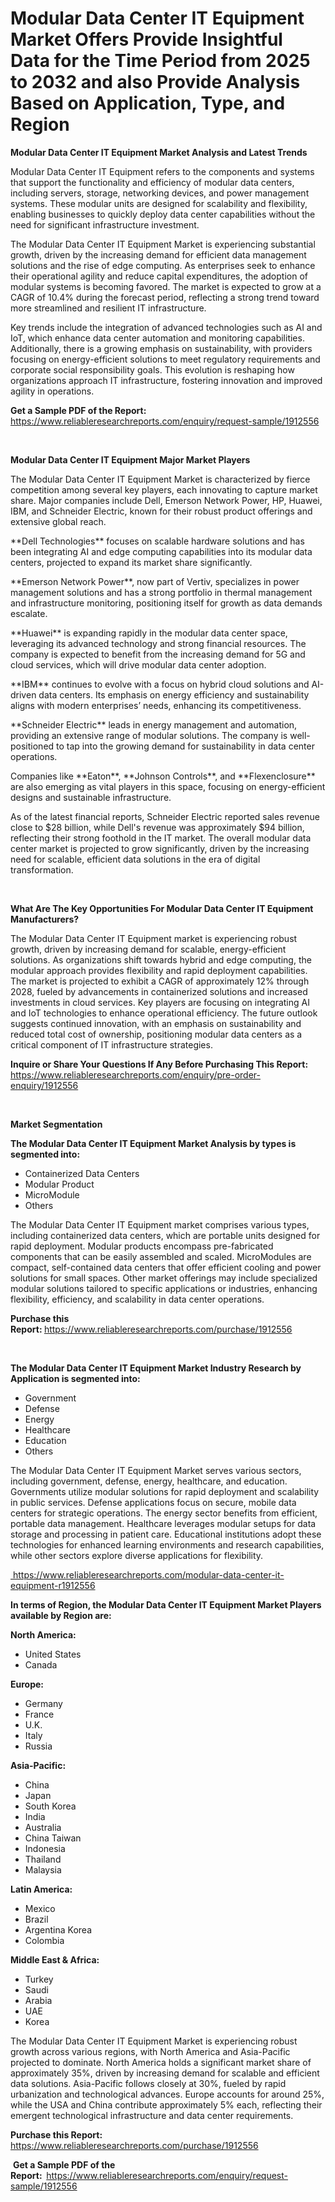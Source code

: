 <p><h1>Modular Data Center IT Equipment Market Offers Provide Insightful Data for the Time Period from 2025 to 2032 and also Provide Analysis Based on Application, Type, and Region</h1></p><p><strong>Modular Data Center IT Equipment Market Analysis and Latest Trends</strong></p>
<p><p>Modular Data Center IT Equipment refers to the components and systems that support the functionality and efficiency of modular data centers, including servers, storage, networking devices, and power management systems. These modular units are designed for scalability and flexibility, enabling businesses to quickly deploy data center capabilities without the need for significant infrastructure investment.</p><p>The Modular Data Center IT Equipment Market is experiencing substantial growth, driven by the increasing demand for efficient data management solutions and the rise of edge computing. As enterprises seek to enhance their operational agility and reduce capital expenditures, the adoption of modular systems is becoming favored. The market is expected to grow at a CAGR of 10.4% during the forecast period, reflecting a strong trend toward more streamlined and resilient IT infrastructure.</p><p>Key trends include the integration of advanced technologies such as AI and IoT, which enhance data center automation and monitoring capabilities. Additionally, there is a growing emphasis on sustainability, with providers focusing on energy-efficient solutions to meet regulatory requirements and corporate social responsibility goals. This evolution is reshaping how organizations approach IT infrastructure, fostering innovation and improved agility in operations.</p></p>
<p><strong>Get a Sample PDF of the Report:&nbsp;</strong> <a href="https://www.reliableresearchreports.com/enquiry/request-sample/1912556?utm_campaign=3027&utm_medium=2&utm_source=Github&utm_content=ia&utm_term=12042025&utm_id=modular-data-center-it-equipment">https://www.reliableresearchreports.com/enquiry/request-sample/1912556</a></p>
<p>&nbsp;</p>
<p><strong>Modular Data Center IT Equipment Major Market Players</strong></p>
<p><p>The Modular Data Center IT Equipment Market is characterized by fierce competition among several key players, each innovating to capture market share. Major companies include Dell, Emerson Network Power, HP, Huawei, IBM, and Schneider Electric, known for their robust product offerings and extensive global reach.</p><p>**Dell Technologies** focuses on scalable hardware solutions and has been integrating AI and edge computing capabilities into its modular data centers, projected to expand its market share significantly. </p><p>**Emerson Network Power**, now part of Vertiv, specializes in power management solutions and has a strong portfolio in thermal management and infrastructure monitoring, positioning itself for growth as data demands escalate.</p><p>**Huawei** is expanding rapidly in the modular data center space, leveraging its advanced technology and strong financial resources. The company is expected to benefit from the increasing demand for 5G and cloud services, which will drive modular data center adoption.</p><p>**IBM** continues to evolve with a focus on hybrid cloud solutions and AI-driven data centers. Its emphasis on energy efficiency and sustainability aligns with modern enterprises’ needs, enhancing its competitiveness.</p><p>**Schneider Electric** leads in energy management and automation, providing an extensive range of modular solutions. The company is well-positioned to tap into the growing demand for sustainability in data center operations.</p><p>Companies like **Eaton**, **Johnson Controls**, and **Flexenclosure** are also emerging as vital players in this space, focusing on energy-efficient designs and sustainable infrastructure. </p><p>As of the latest financial reports, Schneider Electric reported sales revenue close to $28 billion, while Dell's revenue was approximately $94 billion, reflecting their strong foothold in the IT market. The overall modular data center market is projected to grow significantly, driven by the increasing need for scalable, efficient data solutions in the era of digital transformation.</p></p>
<p>&nbsp;</p>
<p><strong>What Are The Key Opportunities For Modular Data Center IT Equipment Manufacturers?</strong></p>
<p><p>The Modular Data Center IT Equipment market is experiencing robust growth, driven by increasing demand for scalable, energy-efficient solutions. As organizations shift towards hybrid and edge computing, the modular approach provides flexibility and rapid deployment capabilities. The market is projected to exhibit a CAGR of approximately 12% through 2028, fueled by advancements in containerized solutions and increased investments in cloud services. Key players are focusing on integrating AI and IoT technologies to enhance operational efficiency. The future outlook suggests continued innovation, with an emphasis on sustainability and reduced total cost of ownership, positioning modular data centers as a critical component of IT infrastructure strategies.</p></p>
<p><strong>Inquire or Share Your Questions If Any Before Purchasing This Report:</strong> <a href="https://www.reliableresearchreports.com/enquiry/pre-order-enquiry/1912556?utm_campaign=3027&utm_medium=2&utm_source=Github&utm_content=ia&utm_term=12042025&utm_id=modular-data-center-it-equipment">https://www.reliableresearchreports.com/enquiry/pre-order-enquiry/1912556</a></p>
<p>&nbsp;</p>
<p><strong>Market Segmentation</strong></p>
<p><strong>The Modular Data Center IT Equipment Market Analysis by types is segmented into:</strong></p>
<p><ul><li>Containerized Data Centers</li><li>Modular Product</li><li>MicroModule</li><li>Others</li></ul></p>
<p><p>The Modular Data Center IT Equipment market comprises various types, including containerized data centers, which are portable units designed for rapid deployment. Modular products encompass pre-fabricated components that can be easily assembled and scaled. MicroModules are compact, self-contained data centers that offer efficient cooling and power solutions for small spaces. Other market offerings may include specialized modular solutions tailored to specific applications or industries, enhancing flexibility, efficiency, and scalability in data center operations.</p></p>
<p><strong>Purchase this Report:&nbsp;</strong><a href="https://www.reliableresearchreports.com/purchase/1912556?utm_campaign=3027&utm_medium=2&utm_source=Github&utm_content=ia&utm_term=12042025&utm_id=modular-data-center-it-equipment">https://www.reliableresearchreports.com/purchase/1912556</a></p>
<p>&nbsp;</p>
<p><strong>The Modular Data Center IT Equipment Market Industry Research by Application is segmented into:</strong></p>
<p><ul><li>Government</li><li>Defense</li><li>Energy</li><li>Healthcare</li><li>Education</li><li>Others</li></ul></p>
<p><p>The Modular Data Center IT Equipment Market serves various sectors, including government, defense, energy, healthcare, and education. Governments utilize modular solutions for rapid deployment and scalability in public services. Defense applications focus on secure, mobile data centers for strategic operations. The energy sector benefits from efficient, portable data management. Healthcare leverages modular setups for data storage and processing in patient care. Educational institutions adopt these technologies for enhanced learning environments and research capabilities, while other sectors explore diverse applications for flexibility.</p></p>
<p><a href="https://www.reliableresearchreports.com/modular-data-center-it-equipment-r1912556?utm_campaign=3027&utm_medium=2&utm_source=Github&utm_content=ia&utm_term=12042025&utm_id=modular-data-center-it-equipment">&nbsp;https://www.reliableresearchreports.com/modular-data-center-it-equipment-r1912556</a></p>
<p><strong>In terms of Region, the Modular Data Center IT Equipment Market Players available by Region are:</strong></p>
<p>
    <p> <strong> North America: </strong>
        <ul>
            <li>United States</li>
            <li>Canada</li>
        </ul>
        </p> 
    <p> <strong> Europe: </strong>
        <ul>
            <li>Germany</li>
            <li>France</li>
            <li>U.K.</li>
            <li>Italy</li>
            <li>Russia</li>
        </ul>
        </p> 
    <p> <strong> Asia-Pacific: </strong>
        <ul>
            <li>China</li>
            <li>Japan</li>
            <li>South Korea</li>
            <li>India</li>
            <li>Australia</li>
            <li>China Taiwan</li>
            <li>Indonesia</li>
            <li>Thailand</li>
            <li>Malaysia</li>
        </ul>
        </p> 
    <p> <strong> Latin America: </strong>
        <ul>
            <li>Mexico</li>
            <li>Brazil</li>
            <li>Argentina Korea</li>
            <li>Colombia</li>
        </ul>
        </p> 
    <p> <strong> Middle East & Africa: </strong>
        <ul>
            <li>Turkey</li>
            <li>Saudi</li>
            <li>Arabia</li>
            <li>UAE</li>
            <li>Korea</li>
        </ul>
    </p>
    </p>
<p><p>The Modular Data Center IT Equipment Market is experiencing robust growth across various regions, with North America and Asia-Pacific projected to dominate. North America holds a significant market share of approximately 35%, driven by increasing demand for scalable and efficient data solutions. Asia-Pacific follows closely at 30%, fueled by rapid urbanization and technological advances. Europe accounts for around 25%, while the USA and China contribute approximately 5% each, reflecting their emergent technological infrastructure and data center requirements.</p></p>
<p><strong>Purchase this Report: </strong><a href="https://www.reliableresearchreports.com/purchase/1912556?utm_campaign=3027&utm_medium=2&utm_source=Github&utm_content=ia&utm_term=12042025&utm_id=modular-data-center-it-equipment">https://www.reliableresearchreports.com/purchase/1912556</a></p>
<p>&nbsp;<strong>Get a Sample PDF of the Report:&nbsp;&nbsp;</strong><a href="https://www.reliableresearchreports.com/enquiry/request-sample/1912556?utm_campaign=3027&utm_medium=2&utm_source=Github&utm_content=ia&utm_term=12042025&utm_id=modular-data-center-it-equipment">https://www.reliableresearchreports.com/enquiry/request-sample/1912556</a></p>
<p><strong></strong></p>
<p><p></p><p></p><p></p></p>